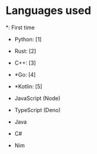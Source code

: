 # Languages used

*: First time

- Python: [1]

- Rust: [2]

- C++: [3]

- *Go: [4]

- *Kotlin: [5]

- JavaScript (Node)

- TypeScript (Deno)

- Java

- C#

- Nim
